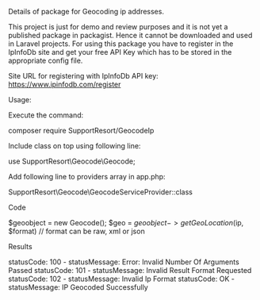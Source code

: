 Details of package for Geocoding ip addresses.

This project is just for demo and review purposes and it is not yet a published package in packagist. Hence it cannot be downloaded and used in Laravel projects. For using this package you have to register in the IpInfoDb site and get your free API Key which has to be stored in the appropriate config file.

Site URL for registering with IpInfoDb API key: https://www.ipinfodb.com/register

Usage:

Execute the command:

   composer require SupportResort/GeocodeIp

Include class on top using following line:

  use SupportResort\\Geocode\\Geocode;

Add following line to providers array in app.php:

  SupportResort\\Geocode\\GeocodeServiceProvider::class

Code

$geoobject = new Geocode();
$geo = $geoobject->getGeoLocation($ip, $format) // format can be raw, xml or json

Results

statusCode: 100 - statusMessage: Error: Invalid Number Of Arguments Passed
statusCode: 101 - statusMessage: Invalid Result Format Requested
statusCode: 102 - statusMessage: Invalid Ip Format
statusCode: OK  - statusMessage: IP Geocoded Successfully
